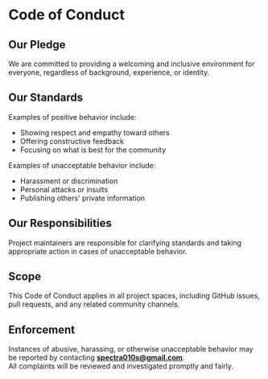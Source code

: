 # Code of Conduct

## Our Pledge

We are committed to providing a welcoming and inclusive environment for everyone, regardless of background, experience, or identity.

## Our Standards

Examples of positive behavior include:

- Showing respect and empathy toward others
- Offering constructive feedback
- Focusing on what is best for the community

Examples of unacceptable behavior include:

- Harassment or discrimination
- Personal attacks or insults
- Publishing others' private information

## Our Responsibilities

Project maintainers are responsible for clarifying standards and taking appropriate action in cases of unacceptable behavior.

## Scope

This Code of Conduct applies in all project spaces, including GitHub issues, pull requests, and any related community channels.

## Enforcement

Instances of abusive, harassing, or otherwise unacceptable behavior may be reported by contacting **spectra010s@gmail.com**.  
All complaints will be reviewed and investigated promptly and fairly.
